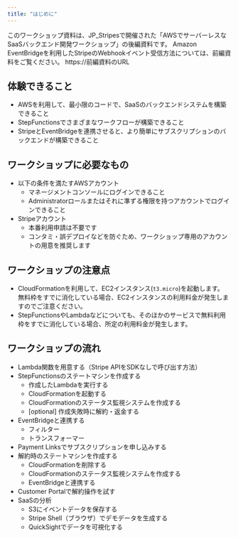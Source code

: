 ```yaml
---
title: "はじめに"
---
```


このワークショップ資料は、JP_Stripesで開催された「AWSでサーバーレスなSaaSバックエンド開発ワークショップ」の後編資料です。
Amazon EventBridgeを利用したStripeのWebhookイベント受信方法については、前編資料をご覧ください。
https://前編資料のURL

## 体験できること
- AWSを利用して、最小限のコードで、SaaSのバックエンドシステムを構築できること
- StepFunctionsでさまざまなワークフローが構築できること
- StripeとEventBridgeを連携させると、より簡単にサブスクリプションのバックエンドが構築できること

## ワークショップに必要なもの

- 以下の条件を満たすAWSアカウント
  - マネージメントコンソールにログインできること
  - Administratorロールまたはそれに準ずる権限を持つアカウントでログインできること
- Stripeアカウント
  - 本番利用申請は不要です
  - コンタミ・誤デプロイなどを防ぐため、ワークショップ専用のアカウントの用意を推奨します


## ワークショップの注意点

- CloudFormationを利用して、EC2インスタンス(`t3.micro`)を起動します。  
無料枠をすでに消化している場合、EC2インスタンスの利用料金が発生しますのでご注意ください。
- StepFunctionsやLambdaなどについても、そのほかのサービスで無料利用枠をすでに消化している場合、所定の利用料金が発生します。


## ワークショップの流れ

- Lambda関数を用意する（Stripe APIをSDKなしで呼び出す方法）
- StepFunctionsのステートマシンを作成する
  - 作成したLambdaを実行する
  - CloudFormationを起動する
  - CloudFormationのステータス監視システムを作成する
  - [optional] 作成失敗時に解約・返金する
- EventBridgeと連携する
  - フィルター
  - トランスフォーマー
- Payment Linksでサブスクリプションを申し込みする
- 解約時のステートマシンを作成する
  - CloudFormationを削除する
  - CloudFormationのステータス監視システムを作成する
  - EventBridgeと連携する
- Customer Portalで解約操作を試す
- SaaSの分析
  - S3にイベントデータを保存する
  - Stripe Shell（ブラウザ）でデモデータを生成する
  - QuickSightでデータを可視化する